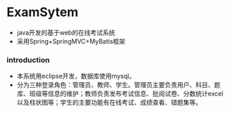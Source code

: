 # ExamSytem
* java开发的基于web的在线考试系统
* 采用Spring+SpringMVC+MyBatis框架  
### introduction  
* 本系统用eclipse开发，数据库使用mysql。  
* 分为三种登录角色：管理员、教师、学生。管理员主要负责用户、科目、题库、班级等信息的维护；教师负责发布考试信息、批阅试卷、分数统计excel以及柱状图等；学生的主要功能有在线考试、成绩查看、错题集等。
